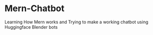 # Mern-Chatbot
Learning How Mern works and Trying to make a working chatbot using Huggingface Blender bots 

